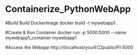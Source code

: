 # Containerize_PythonWebApp

#Build Build DockerImage
docker build -t mywebapp1 .

#Create & Run Container
docker run -p 5000:5000 --name mywebapp1_container mywebapp1

#Access the Webapp
http://{localhost/yourEC2publicIP}:5000

